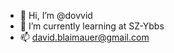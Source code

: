 - 👋 Hi, I’m @dovvid
- 🌱 I’m currently learning at SZ-Ybbs
- 📫 david.blaimauer@gmail.com

<!---
dovvid/dovvid is a ✨ special ✨ repository because its `README.md` (this file) appears on your GitHub profile.
You can click the Preview link to take a look at your changes.
--->
